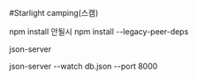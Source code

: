 #Starlight camping(스캠)

npm install 
안될시 npm install --legacy-peer-deps

json-server

json-server --watch db.json --port 8000
